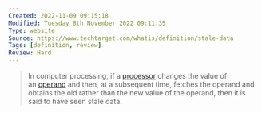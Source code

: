 ```yaml
---
Created: 2022-11-09 09:15:18
Modified: Tuesday 8th November 2022 09:11:35
Type: website
Source: https://www.techtarget.com/whatis/definition/stale-data
Tags: [definition, review]
Review: Hard
---
```


> In computer processing, if a [processor](https://www.techtarget.com/whatis/definition/processor) changes the value of an [operand](https://www.techtarget.com/whatis/definition/operand) and then, at a subsequent time, fetches the operand and obtains the old rather than the new value of the operand, then it is said to have seen stale data.
